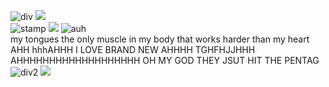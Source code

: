 
‎![div](https://64.media.tumblr.com/005b28d7ba44de9026e315302a83ad26/57b3235f71e847a0-60/s2048x3072/d97bc2f1c44ac25e99d2c53eafa59a647a967e56.pnj) 
![](https://komarev.com/ghpvc/?username=soiiux&color=blue)‎ <br>
![stamp](https://64.media.tumblr.com/77162a749c1c185613f4567f92b6a77a/b0bbfd97e161b6d8-22/s75x75_c1/cf48b72cbd824be41fcf6f6c3854776ac0985c7a.gifv) ![](https://64.media.tumblr.com/c597c1a7a3e195099a9c9234c0b49741/e57e16b5a2b9b24c-19/s75x75_c1/71f6fb036de40664a2085281d5697e83778145f1.gifv) ![auh](https://i.imgur.com/1PTmspS.png) 
<br> my tongues the only muscle in my body that works harder than my heart AHH hhhAHHH I LOVE BRAND NEW AHHHH TGHFHJJHHH AHHHHHHHHHHHHHHHHHHH OH MY GOD THEY JSUT HIT THE PENTAG
![div2](https://64.media.tumblr.com/7c1f27da81ab02f1a4497dee447be574/57b3235f71e847a0-0e/s2048x3072/b3d2ed666a1b812bb582751e5e007bee523ba59d.pnj) 
![](https://hit.yhype.me/github/profile?user_id=161968637)‎ 
 ‎ ‎  ‎ ‎ ‎ ‎ ‎ ‎ ‎ ‎ ‎ ‎ ‎ ‎ ‎ ‎ 

